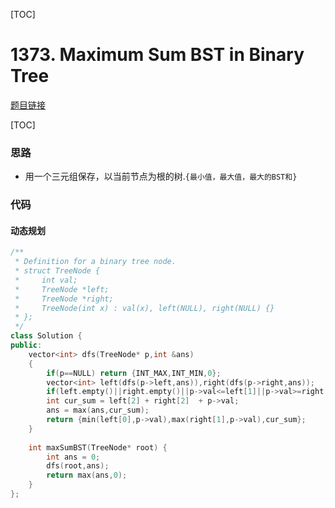[TOC]
# 1373. Maximum Sum BST in Binary Tree

[题目链接](https://leetcode.com/problems/maximum-sum-bst-in-binary-tree/)

[TOC]

### 思路
* 用一个三元组保存，以当前节点为根的树.`{最小值，最大值，最大的BST和}`



### 代码

#### 动态规划

```cpp
/**
 * Definition for a binary tree node.
 * struct TreeNode {
 *     int val;
 *     TreeNode *left;
 *     TreeNode *right;
 *     TreeNode(int x) : val(x), left(NULL), right(NULL) {}
 * };
 */
class Solution {
public:
    vector<int> dfs(TreeNode* p,int &ans)
    {
        if(p==NULL) return {INT_MAX,INT_MIN,0};
        vector<int> left(dfs(p->left,ans)),right(dfs(p->right,ans));
        if(left.empty()||right.empty()||p->val<=left[1]||p->val>=right[0]) return {};
        int cur_sum = left[2] + right[2]  + p->val;
        ans = max(ans,cur_sum);
        return {min(left[0],p->val),max(right[1],p->val),cur_sum};
    }
    
    int maxSumBST(TreeNode* root) {
        int ans = 0;
        dfs(root,ans);
        return max(ans,0);
    }
};
```

